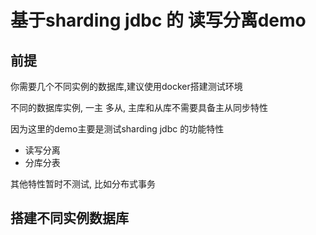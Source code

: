 # 基于sharding jdbc 的 读写分离demo

## 前提

你需要几个不同实例的数据库,建议使用docker搭建测试环境

不同的数据库实例, 一主 多从, 主库和从库不需要具备主从同步特性

因为这里的demo主要是测试sharding jdbc 的功能特性
- 读写分离
- 分库分表

其他特性暂时不测试, 比如分布式事务

## 搭建不同实例数据库



